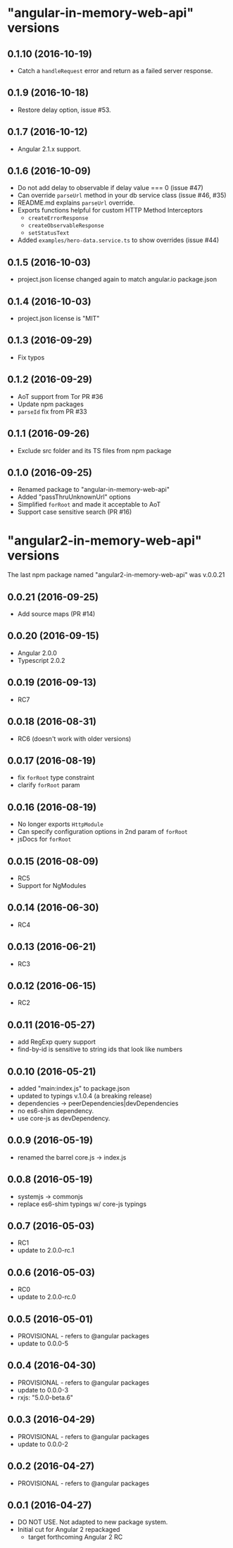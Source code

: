 # "angular-in-memory-web-api" versions

<a name="0.1.10"></a>
## 0.1.10 (2016-10-19)
* Catch a `handleRequest` error and return as a failed server response.

<a name="0.1.9"></a>
## 0.1.9 (2016-10-18)
* Restore delay option, issue #53.

<a name="0.1.7"></a>
## 0.1.7 (2016-10-12)
* Angular 2.1.x support.

<a name="0.1.6"></a>
## 0.1.6 (2016-10-09)
* Do not add delay to observable if delay value === 0 (issue #47)
* Can override `parseUrl` method in your db service class (issue #46, #35)
* README.md explains `parseUrl` override.
* Exports functions helpful for custom HTTP Method Interceptors
  * `createErrorResponse`
  * `createObservableResponse`
  * `setStatusText`
* Added `examples/hero-data.service.ts` to show overrides (issue #44)

<a name="0.1.5"></a>
## 0.1.5 (2016-10-03)
* project.json license changed again to match angular.io package.json

<a name="0.1.4"></a>
## 0.1.4 (2016-10-03)
* project.json license is "MIT"

<a name="0.1.3"></a>
## 0.1.3 (2016-09-29)
* Fix typos

<a name="0.1.2"></a>
## 0.1.2 (2016-09-29)
* AoT support from Tor PR #36
* Update npm packages
* `parseId` fix from PR #33

<a name="0.1.1"></a>
## 0.1.1 (2016-09-26)
* Exclude src folder and its TS files from npm package

<a name="0.1.0"></a>
## 0.1.0 (2016-09-25)
* Renamed package to "angular-in-memory-web-api"
* Added "passThruUnknownUrl" options
* Simplified `forRoot` and made it acceptable to AoT
* Support case sensitive search (PR #16)

# "angular2-in-memory-web-api" versions
The last npm package named "angular2-in-memory-web-api" was v.0.0.21

<a name="0.0.21"></a>
## 0.0.21 (2016-09-25)
* Add source maps (PR #14)

<a name="0.0.20"></a>
## 0.0.20 (2016-09-15)
* Angular 2.0.0
* Typescript 2.0.2

<a name="0.0.19"></a>
## 0.0.19 (2016-09-13)
* RC7

<a name="0.0.18"></a>
## 0.0.18 (2016-08-31)
* RC6 (doesn't work with older versions)

<a name="0.0.17"></a>
## 0.0.17 (2016-08-19)
* fix `forRoot` type constraint
* clarify `forRoot` param

<a name="0.0.16"></a>
## 0.0.16 (2016-08-19)
* No longer exports `HttpModule`
* Can specify configuration options in 2nd param of `forRoot`
* jsDocs for `forRoot`

<a name="0.0.15"></a>
## 0.0.15 (2016-08-09)
* RC5
* Support for NgModules

<a name="0.0.14"></a>
## 0.0.14 (2016-06-30)
* RC4

<a name="0.0.13"></a>
## 0.0.13 (2016-06-21)
* RC3

<a name="0.0.12"></a>
## 0.0.12 (2016-06-15)
* RC2

<a name="0.0.11"></a>
## 0.0.11 (2016-05-27)
* add RegExp query support
* find-by-id is sensitive to string ids that look like numbers

<a name="0.0.10"></a>
## 0.0.10 (2016-05-21)
* added "main:index.js" to package.json
* updated to typings v.1.0.4 (a breaking release)
* dependencies -> peerDependencies|devDependencies
* no es6-shim dependency.
* use core-js as devDependency.

<a name="0.0.9"></a>
## 0.0.9 (2016-05-19)
* renamed the barrel core.js -> index.js

<a name="0.0.8"></a>
## 0.0.8 (2016-05-19)
* systemjs -> commonjs
* replace es6-shim typings w/ core-js typings

<a name="0.0.7"></a>
## 0.0.7 (2016-05-03)
* RC1
* update to 2.0.0-rc.1

<a name="0.0.6"></a>
## 0.0.6 (2016-05-03)
* RC0
* update to 2.0.0-rc.0

<a name="0.0.5"></a>
## 0.0.5 (2016-05-01)
* PROVISIONAL - refers to @angular packages
* update to 0.0.0-5

<a name="0.0.4"></a>
## 0.0.4 (2016-04-30)
* PROVISIONAL - refers to @angular packages
* update to 0.0.0-3
* rxjs: "5.0.0-beta.6"

<a name="0.0.3"></a>
## 0.0.3 (2016-04-29)
* PROVISIONAL - refers to @angular packages
* update to 0.0.0-2

<a name="0.0.2"></a>
## 0.0.2 (2016-04-27)
* PROVISIONAL - refers to @angular packages

<a name="0.0.1"></a>
## 0.0.1 (2016-04-27)
* DO NOT USE. Not adapted to new package system.
* Initial cut for Angular 2 repackaged
  * target forthcoming Angular 2 RC
